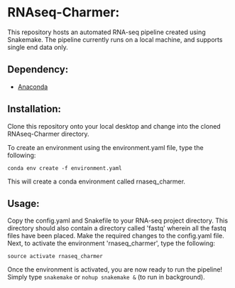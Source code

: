 # RNAseq-Charmer:

This repository hosts an automated RNA-seq pipeline created using Snakemake. The pipeline currently runs on a local machine, and supports single end data only.

## Dependency:
- [Anaconda](https://conda.io/docs/user-guide/install/linux.html) 

## Installation:
Clone this repository onto your local desktop and change into the cloned RNAseq-Charmer directory. 

To create an environment using the environment.yaml file, type the following:

`conda env create -f environment.yaml`

This will create a conda environment called rnaseq_charmer.

## Usage:

Copy the config.yaml and Snakefile to your RNA-seq project directory. This directory should also contain a directory called 'fastq' wherein all the fastq files have been placed. Make the required changes to the config.yaml file. Next, to activate the environment 'rnaseq_charmer', type the following:

`source activate rnaseq_charmer`

Once the environment is activated, you are now ready to run the pipeline! Simply type `snakemake` or `nohup snakemake &` (to run in background). 
